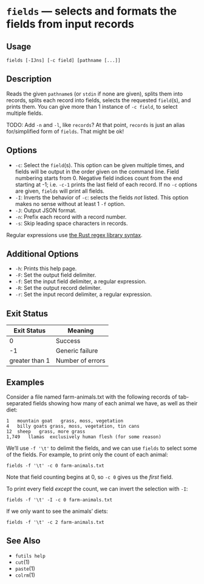 # `fields` — selects and formats the fields from input records

## Usage

```
fields [-IJns] [-c field] [pathname [...]]
```

## Description

Reads the given `pathname`s (or `stdin` if none are given), splits them into
records, splits each record into fields, selects the requested `field`(s), and
prints them. You can give more than 1 instance of `-c field`, to select multiple
fields.

TODO: Add `-n` and `-l`, like `records`? At that point, `records` is just an
alias for/simplified form of `fields`. That might be ok!

## Options

* `-c`: Select the `field`(s). This option can be given multiple times, and
  fields will be output in the order given on the command line. Field numbering
  starts from 0. Negative field indices count from the end starting at -1; i.e.
  `-c-1` prints the last field of each record. If no `-c` options are given,
  `fields` will print all fields.
* `-I`: Inverts the behavior of `-c`: selects the fields *not* listed. This
  option makes no sense without at least 1 `-f` option.
* `-J`: Output JSON format.
* `-n`: Prefix each record with a record number.
* `-s`: Skip leading space characters in records.

Regular expressions use [the Rust regex library
syntax](https://docs.rs/regex/latest/regex/).

## Additional Options

* `-h`: Prints this help page.
* `-F`: Set the output field delimiter.
* `-f`: Set the input field delimiter, a regular expression.
* `-R`: Set the output record delimiter.
* `-r`: Set the input record delimiter, a regular expression.

## Exit Status

| Exit Status    | Meaning            |
|----------------|--------------------|
|              0 | Success            |
|             -1 | Generic failure    |
| greater than 1 | Number of errors   |

## Examples

Consider a file named farm-animals.txt with the following records of
tab-separated fields showing how many of each animal we have, as well as their
diet:

```
1	mountain goat	grass, moss, vegetation
4	billy goats	grass, moss, vegetation, tin cans
12	sheep	grass, more grass
1,749	llamas	exclusively human flesh (for some reason)
```

We’ll use `-f '\t'` to delimit the fields, and we can use `fields` to select
some of the fields. For example, to print only the count of each animal:

```
fields -f '\t' -c 0 farm-animals.txt
```

Note that field counting begins at 0, so `-c 0` gives us the *first* field.

To print every field *except* the count, we can invert the selection with `-I`:

```
fields -f '\t' -I -c 0 farm-animals.txt
```

If we only want to see the animals’ diets:

```
fields -f '\t' -c 2 farm-animals.txt
```

## See Also

* `futils help`
* `cut`(1)
* `paste`(1)
* `colrm`(1)
